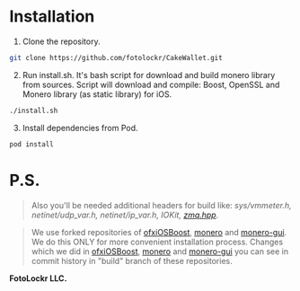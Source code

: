 # Installation

1. Clone the repository.
```sh
git clone https://github.com/fotolockr/CakeWallet.git
```
2. Run install.sh. It's bash script for download and build monero library from sources. Script will download and compile: Boost, OpenSSL and Monero library (as static library) for iOS.
```sh
./install.sh
```
3. Install dependencies from Pod.
```sh
pod install
```

# P.S.

> Also you'll be needed additional headers for build like: *sys/vmmeter.h, netinet/udp_var.h, netinet/ip_var.h, IOKit, [zmq.hpp](https://github.com/zeromq/cppzmq)*.

> We use forked repositories of [ofxiOSBoost](https://github.com/fotolockr/ofxiOSBoost), [monero](https://github.com/fotolockr/monero) and [monero-gui](https://github.com/fotolockr/monero-gui). We do this ONLY for more convenient installation process. Changes which we did in [ofxiOSBoost](https://github.com/fotolockr/ofxiOSBoost), [monero](https://github.com/fotolockr/monero) and [monero-gui](https://github.com/fotolockr/monero-gui) you can see in commit history in "build" branch of these repositories.

**FotoLockr LLC.**